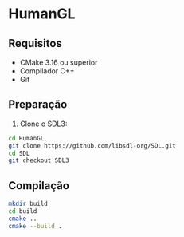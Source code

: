 # HumanGL

## Requisitos
- CMake 3.16 ou superior
- Compilador C++
- Git

## Preparação
1. Clone o SDL3:
```bash
cd HumanGL
git clone https://github.com/libsdl-org/SDL.git
cd SDL
git checkout SDL3
```

## Compilação
```bash
mkdir build
cd build
cmake ..
cmake --build .
```
